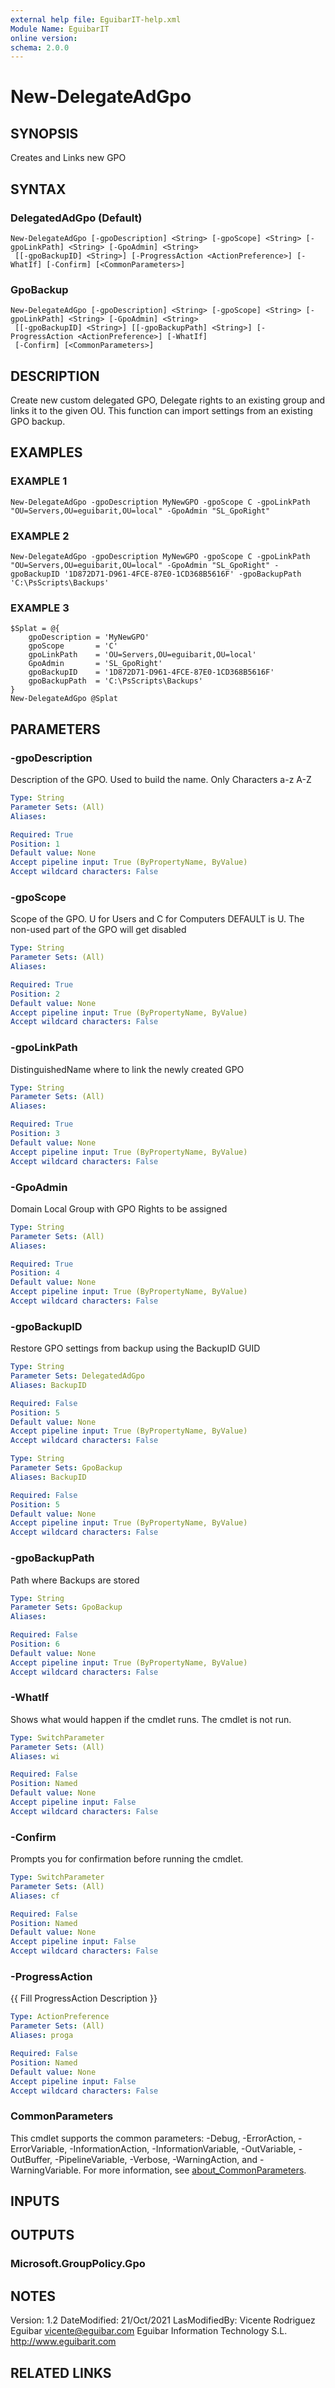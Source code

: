 ```yaml
---
external help file: EguibarIT-help.xml
Module Name: EguibarIT
online version:
schema: 2.0.0
---
```


# New-DelegateAdGpo

## SYNOPSIS
Creates and Links new GPO

## SYNTAX

### DelegatedAdGpo (Default)
```
New-DelegateAdGpo [-gpoDescription] <String> [-gpoScope] <String> [-gpoLinkPath] <String> [-GpoAdmin] <String>
 [[-gpoBackupID] <String>] [-ProgressAction <ActionPreference>] [-WhatIf] [-Confirm] [<CommonParameters>]
```

### GpoBackup
```
New-DelegateAdGpo [-gpoDescription] <String> [-gpoScope] <String> [-gpoLinkPath] <String> [-GpoAdmin] <String>
 [[-gpoBackupID] <String>] [[-gpoBackupPath] <String>] [-ProgressAction <ActionPreference>] [-WhatIf]
 [-Confirm] [<CommonParameters>]
```

## DESCRIPTION
Create new custom delegated GPO, Delegate rights to an existing group and links it to
the given OU.
This function can import settings from an existing GPO backup.

## EXAMPLES

### EXAMPLE 1
```
New-DelegateAdGpo -gpoDescription MyNewGPO -gpoScope C -gpoLinkPath "OU=Servers,OU=eguibarit,OU=local" -GpoAdmin "SL_GpoRight"
```

### EXAMPLE 2
```
New-DelegateAdGpo -gpoDescription MyNewGPO -gpoScope C -gpoLinkPath "OU=Servers,OU=eguibarit,OU=local" -GpoAdmin "SL_GpoRight" -gpoBackupID '1D872D71-D961-4FCE-87E0-1CD368B5616F' -gpoBackupPath 'C:\PsScripts\Backups'
```

### EXAMPLE 3
```
$Splat = @{
    gpoDescription = 'MyNewGPO'
    gpoScope       = 'C'
    gpoLinkPath    = 'OU=Servers,OU=eguibarit,OU=local'
    GpoAdmin       = 'SL_GpoRight'
    gpoBackupID    = '1D872D71-D961-4FCE-87E0-1CD368B5616F'
    gpoBackupPath  = 'C:\PsScripts\Backups'
}
New-DelegateAdGpo @Splat
```

## PARAMETERS

### -gpoDescription
Description of the GPO.
Used to build the name.
Only Characters a-z A-Z

```yaml
Type: String
Parameter Sets: (All)
Aliases:

Required: True
Position: 1
Default value: None
Accept pipeline input: True (ByPropertyName, ByValue)
Accept wildcard characters: False
```

### -gpoScope
Scope of the GPO.
U for Users and C for Computers DEFAULT is U.
The non-used part of the GPO will get disabled

```yaml
Type: String
Parameter Sets: (All)
Aliases:

Required: True
Position: 2
Default value: None
Accept pipeline input: True (ByPropertyName, ByValue)
Accept wildcard characters: False
```

### -gpoLinkPath
DistinguishedName where to link the newly created GPO

```yaml
Type: String
Parameter Sets: (All)
Aliases:

Required: True
Position: 3
Default value: None
Accept pipeline input: True (ByPropertyName, ByValue)
Accept wildcard characters: False
```

### -GpoAdmin
Domain Local Group with GPO Rights to be assigned

```yaml
Type: String
Parameter Sets: (All)
Aliases:

Required: True
Position: 4
Default value: None
Accept pipeline input: True (ByPropertyName, ByValue)
Accept wildcard characters: False
```

### -gpoBackupID
Restore GPO settings from backup using the BackupID GUID

```yaml
Type: String
Parameter Sets: DelegatedAdGpo
Aliases: BackupID

Required: False
Position: 5
Default value: None
Accept pipeline input: True (ByPropertyName, ByValue)
Accept wildcard characters: False
```

```yaml
Type: String
Parameter Sets: GpoBackup
Aliases: BackupID

Required: False
Position: 5
Default value: None
Accept pipeline input: True (ByPropertyName, ByValue)
Accept wildcard characters: False
```

### -gpoBackupPath
Path where Backups are stored

```yaml
Type: String
Parameter Sets: GpoBackup
Aliases:

Required: False
Position: 6
Default value: None
Accept pipeline input: True (ByPropertyName, ByValue)
Accept wildcard characters: False
```

### -WhatIf
Shows what would happen if the cmdlet runs.
The cmdlet is not run.

```yaml
Type: SwitchParameter
Parameter Sets: (All)
Aliases: wi

Required: False
Position: Named
Default value: None
Accept pipeline input: False
Accept wildcard characters: False
```

### -Confirm
Prompts you for confirmation before running the cmdlet.

```yaml
Type: SwitchParameter
Parameter Sets: (All)
Aliases: cf

Required: False
Position: Named
Default value: None
Accept pipeline input: False
Accept wildcard characters: False
```

### -ProgressAction
{{ Fill ProgressAction Description }}

```yaml
Type: ActionPreference
Parameter Sets: (All)
Aliases: proga

Required: False
Position: Named
Default value: None
Accept pipeline input: False
Accept wildcard characters: False
```

### CommonParameters
This cmdlet supports the common parameters: -Debug, -ErrorAction, -ErrorVariable, -InformationAction, -InformationVariable, -OutVariable, -OutBuffer, -PipelineVariable, -Verbose, -WarningAction, and -WarningVariable. For more information, see [about_CommonParameters](http://go.microsoft.com/fwlink/?LinkID=113216).

## INPUTS

## OUTPUTS

### Microsoft.GroupPolicy.Gpo
## NOTES
Version:         1.2
DateModified:    21/Oct/2021
LasModifiedBy:   Vicente Rodriguez Eguibar
    vicente@eguibar.com
    Eguibar Information Technology S.L.
    http://www.eguibarit.com

## RELATED LINKS
